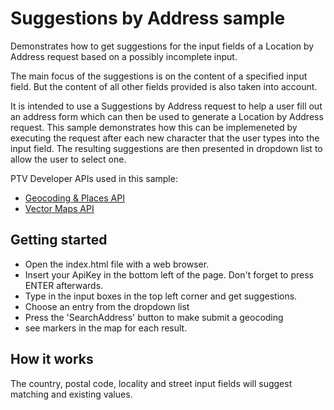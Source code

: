 # Suggestions by Address sample

Demonstrates how to get suggestions for the input fields of a Location by Address request based on a possibly incomplete input.

The main focus of the suggestions is on the content of a specified input field. But the content of all other fields provided is also taken into account.

It is intended to use a Suggestions by Address request to help a user fill out an address form which can then be used to generate a Location by Address request. This sample demonstrates how this can be implemeneted by executing the request after each new character that the user types into the input field. The resulting suggestions are then presented in dropdown list to allow the user to select one. 

PTV Developer APIs used in this sample:

- <a href="https://developer.myptv.com/en/documentation/geocoding-places-api">Geocoding & Places API</a>
- <a href="https://developer.myptv.com/en/documentation/vector-maps-api">Vector Maps API</a>


## Getting started
- Open the index.html file with a web browser.
- Insert your ApiKey in the bottom left of the page. Don't forget to press ENTER afterwards.
- Type in the input boxes in the top left corner and get suggestions.
- Choose an entry from the dropdown list
- Press the 'SearchAddress' button to make submit a geocoding
- see markers in the map for each result.

## How it works
The country, postal code, locality and street input fields will suggest matching and existing values.


